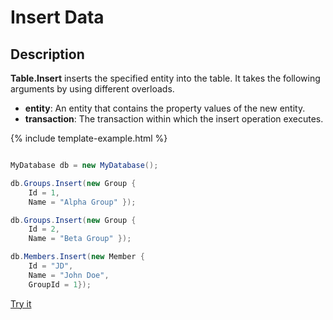 # Insert Data

## Description

**Table.Insert** inserts the specified entity into the table. It takes the following arguments by using different overloads.

 - **entity**: An entity that contains the property values of the new entity.
 - **transaction**: The transaction within which the insert operation executes.

{% include template-example.html %} 
```csharp

MyDatabase db = new MyDatabase();

db.Groups.Insert(new Group { 
    Id = 1, 
    Name = "Alpha Group" });

db.Groups.Insert(new Group { 
    Id = 2, 
    Name = "Beta Group" });

db.Members.Insert(new Member { 
    Id = "JD", 
    Name = "John Doe", 
    GroupId = 1});

```
[Try it](https://dotnetfiddle.net/Ch0plY)

